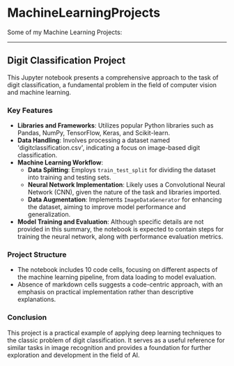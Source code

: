# MachineLearningProjects
Some of my Machine Learning Projects:

---

## Digit Classification Project

This Jupyter notebook presents a comprehensive approach to the task of digit classification, a fundamental problem in the field of computer vision and machine learning.

### Key Features

- **Libraries and Frameworks**: Utilizes popular Python libraries such as Pandas, NumPy, TensorFlow, Keras, and Scikit-learn.
- **Data Handling**: Involves processing a dataset named 'digitclassification.csv', indicating a focus on image-based digit classification.
- **Machine Learning Workflow**:
  - **Data Splitting**: Employs `train_test_split` for dividing the dataset into training and testing sets.
  - **Neural Network Implementation**: Likely uses a Convolutional Neural Network (CNN), given the nature of the task and libraries imported.
  - **Data Augmentation**: Implements `ImageDataGenerator` for enhancing the dataset, aiming to improve model performance and generalization.
- **Model Training and Evaluation**: Although specific details are not provided in this summary, the notebook is expected to contain steps for training the neural network, along with performance evaluation metrics.

### Project Structure

- The notebook includes 10 code cells, focusing on different aspects of the machine learning pipeline, from data loading to model evaluation.
- Absence of markdown cells suggests a code-centric approach, with an emphasis on practical implementation rather than descriptive explanations.

### Conclusion

This project is a practical example of applying deep learning techniques to the classic problem of digit classification. It serves as a useful reference for similar tasks in image recognition and provides a foundation for further exploration and development in the field of AI.

